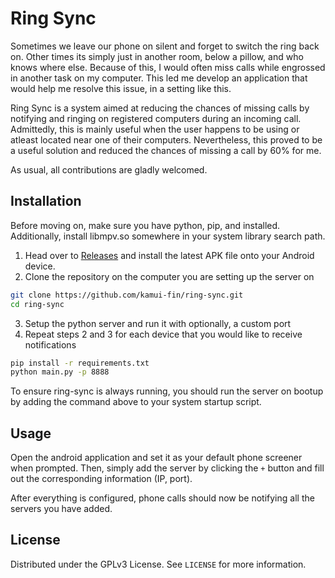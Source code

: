 # Ring Sync

Sometimes we leave our phone on silent and forget to switch the ring back on.
Other times its simply just in another room, below a pillow, and who knows where else.
Because of this, I would often miss calls while engrossed in another task on my computer.
This led me develop an application that would help me resolve this issue, in a setting like this.

Ring Sync is a system aimed at reducing the chances of missing calls by notifying and ringing on registered computers during an incoming call.
Admittedly, this is mainly useful when the user happens to be using or atleast located near one of their computers. Nevertheless, this proved to be a useful solution and reduced the chances of missing a call by 60% for me.

As usual, all contributions are gladly welcomed.

## Installation

Before moving on, make sure you have python, pip, and installed. Additionally, install libmpv.so somewhere in your system library search path.

1. Head over to [Releases](https://github.com/kamui-fin/ring-sync/releases) and install the latest APK file onto your Android device.
2. Clone the repository on the computer you are setting up the server on

```sh
git clone https://github.com/kamui-fin/ring-sync.git
cd ring-sync
```

3. Setup the python server and run it with optionally, a custom port
4. Repeat steps 2 and 3 for each device that you would like to receive notifications

```sh
pip install -r requirements.txt
python main.py -p 8888
```

To ensure ring-sync is always running, you should run the server on bootup by adding the command above to your system startup script.

## Usage

Open the android application and set it as your default phone screener when prompted. Then, simply add the server by clicking the `+` button and fill out the corresponding information (IP, port).

After everything is configured, phone calls should now be notifying all the servers you have added.

## License

Distributed under the GPLv3 License. See `LICENSE` for more information.
